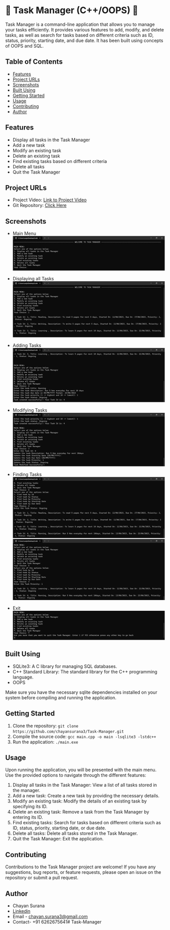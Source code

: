# 🚀 Task Manager (C++/OOPS) 🚀

Task Manager is a command-line application that allows you to manage your tasks efficiently. It provides various features to add, modify, and delete tasks, as well as search for tasks based on different criteria such as ID, status, priority, starting date, and due date. It has been built using concepts of OOPS and SQL.

## Table of Contents

- [Features](#features)
- [Project URLs](#project-urls)
- [Screenshots](#screenshots)
- [Built Using](#built-using)
- [Getting Started](#getting-started)
- [Usage](#usage)
- [Contributing](#contributing)
- [Author](#author)

## Features

- Display all tasks in the Task Manager
- Add a new task
- Modify an existing task
- Delete an existing task
- Find existing tasks based on different criteria
- Delete all tasks
- Quit the Task Manager

## Project URLs

- Project Video: [Link to Project Video](https://www.youtube.com/watch?v=your-video-url)
- Git Repository: [Click Here](https://github.com/chayansurana3/Task-Manager.git)

## Screenshots

- Main Menu
![Screenshot 1](./Screenshot1.png)

- Displaying all Tasks 
![Screenshot 2](./Screenshot2.png)

- Adding Tasks
![Screenshot 3](./Screenshot3.png)

- Modifying Tasks
![Screenshot 4](./Screenshot4.png)

- Finding Tasks
![Screenshot 5](./Screenshot5.png)
![Screenshot 6](./Screenshot6.png)

- Exit 
![Screenshot 7](./Screenshot7.png)

## Built Using

- SQLite3: A C library for managing SQL databases.
- C++ Standard Library: The standard library for the C++ programming language.
- OOPS 

Make sure you have the necessary sqlite dependencies installed on your system before compiling and running the application.

## Getting Started

1. Clone the repository: `git clone https://github.com/chayansurana3/Task-Manager.git`
2. Compile the source code: `gcc main.cpp -o main -lsqlite3 -lstdc++`
3. Run the application: `./main.exe`
## Usage

Upon running the application, you will be presented with the main menu. Use the provided options to navigate through the different features:

1. Display all tasks in the Task Manager: View a list of all tasks stored in the manager.
2. Add a new task: Create a new task by providing the necessary details.
3. Modify an existing task: Modify the details of an existing task by specifying its ID.
4. Delete an existing task: Remove a task from the Task Manager by entering its ID.
5. Find existing tasks: Search for tasks based on different criteria such as ID, status, priority, starting date, or due date.
6. Delete all tasks: Delete all tasks stored in the Task Manager.
7. Quit the Task Manager: Exit the application.

## Contributing

Contributions to the Task Manager project are welcome! If you have any suggestions, bug reports, or feature requests, please open an issue on the repository or submit a pull request.

## Author

- Chayan Surana
- [Linkedin](https://www.linkedin.com/in/chayan-surana-a93857136/)
- Email - chayan.surana3@gmail.com
- Contact- +91 6262675641# Task-Manager
